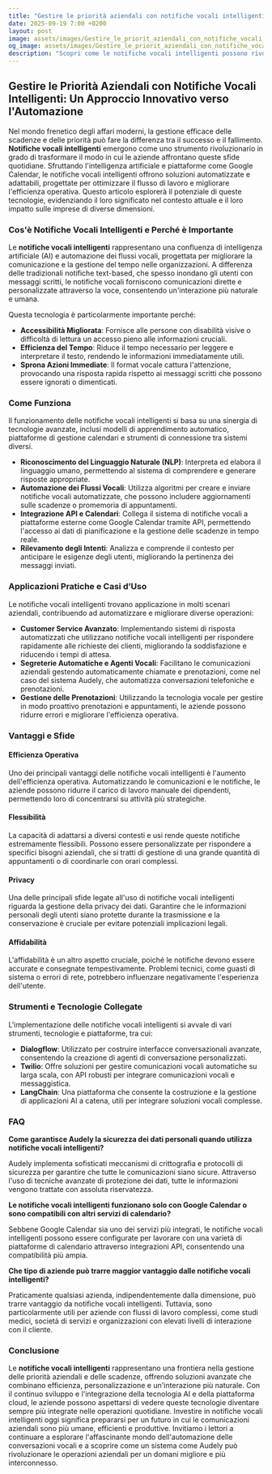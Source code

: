 ```yaml
---
title: "Gestire le priorità aziendali con notifiche vocali intelligenti"
date: 2025-09-19 7:00 +0200
layout: post
image: assets/images/Gestire_le_priorit_aziendali_con_notifiche_vocali_intelligenti.jpg
og_image: assets/images/Gestire_le_priorit_aziendali_con_notifiche_vocali_intelligenti.jpg
description: "Scopri come le notifiche vocali intelligenti possono rivoluzionare la gestione delle priorità aziendali grazie ad AI e Google Calendar per flussi automatizzati."
---
```


## Gestire le Priorità Aziendali con Notifiche Vocali Intelligenti: Un Approccio Innovativo verso l'Automazione

Nel mondo frenetico degli affari moderni, la gestione efficace delle scadenze e delle priorità può fare la differenza tra il successo e il fallimento. **Notifiche vocali intelligenti** emergono come uno strumento rivoluzionario in grado di trasformare il modo in cui le aziende affrontano queste sfide quotidiane. Sfruttando l'intelligenza artificiale e piattaforme come Google Calendar, le notifiche vocali intelligenti offrono soluzioni automatizzate e adattabili, progettate per ottimizzare il flusso di lavoro e migliorare l'efficienza operativa. Questo articolo esplorerà il potenziale di queste tecnologie, evidenziando il loro significato nel contesto attuale e il loro impatto sulle imprese di diverse dimensioni.

### Cos'è Notifiche Vocali Intelligenti e Perché è Importante

Le **notifiche vocali intelligenti** rappresentano una confluenza di intelligenza artificiale (AI) e automazione dei flussi vocali, progettata per migliorare la comunicazione e la gestione del tempo nelle organizzazioni. A differenza delle tradizionali notifiche text-based, che spesso inondano gli utenti con messaggi scritti, le notifiche vocali forniscono comunicazioni dirette e personalizzate attraverso la voce, consentendo un'interazione più naturale e umana.

Questa tecnologia è particolarmente importante perché:

- **Accessibilità Migliorata**: Fornisce alle persone con disabilità visive o difficoltà di lettura un accesso pieno alle informazioni cruciali.
- **Efficienza del Tempo**: Riduce il tempo necessario per leggere e interpretare il testo, rendendo le informazioni immediatamente utili.
- **Sprona Azioni Immediate**: Il format vocale cattura l'attenzione, provocando una risposta rapida rispetto ai messaggi scritti che possono essere ignorati o dimenticati.

### Come Funziona

Il funzionamento delle notifiche vocali intelligenti si basa su una sinergia di tecnologie avanzate, inclusi modelli di apprendimento automatico, piattaforme di gestione calendari e strumenti di connessione tra sistemi diversi.

- **Riconoscimento del Linguaggio Naturale (NLP)**: Interpreta ed elabora il linguaggio umano, permettendo al sistema di comprendere e generare risposte appropriate.
- **Automazione dei Flussi Vocali**: Utilizza algoritmi per creare e inviare notifiche vocali automatizzate, che possono includere aggiornamenti sulle scadenze o promemoria di appuntamenti.
- **Integrazione API e Calendari**: Collega il sistema di notifiche vocali a piattaforme esterne come Google Calendar tramite API, permettendo l'accesso ai dati di pianificazione e la gestione delle scadenze in tempo reale.
- **Rilevamento degli Intenti**: Analizza e comprende il contesto per anticipare le esigenze degli utenti, migliorando la pertinenza dei messaggi inviati.

### Applicazioni Pratiche e Casi d’Uso

Le notifiche vocali intelligenti trovano applicazione in molti scenari aziendali, contribuendo ad automatizzare e migliorare diverse operazioni:

- **Customer Service Avanzato**: Implementando sistemi di risposta automatizzati che utilizzano notifiche vocali intelligenti per rispondere rapidamente alle richieste dei clienti, migliorando la soddisfazione e riducendo i tempi di attesa.
- **Segreterie Automatiche e Agenti Vocali**: Facilitano le comunicazioni aziendali gestendo automaticamente chiamate e prenotazioni, come nel caso del sistema Audely, che automatizza conversazioni telefoniche e prenotazioni.
- **Gestione delle Prenotazioni**: Utilizzando la tecnologia vocale per gestire in modo proattivo prenotazioni e appuntamenti, le aziende possono ridurre errori e migliorare l'efficienza operativa.

### Vantaggi e Sfide

#### Efficienza Operativa

Uno dei principali vantaggi delle notifiche vocali intelligenti è l'aumento dell'efficienza operativa. Automatizzando le comunicazioni e le notifiche, le aziende possono ridurre il carico di lavoro manuale dei dipendenti, permettendo loro di concentrarsi su attività più strategiche.

#### Flessibilità

La capacità di adattarsi a diversi contesti e usi rende queste notifiche estremamente flessibili. Possono essere personalizzate per rispondere a specifici bisogni aziendali, che si tratti di gestione di una grande quantità di appuntamenti o di coordinarle con orari complessi.

#### Privacy

Una delle principali sfide legate all'uso di notifiche vocali intelligenti riguarda la gestione della privacy dei dati. Garantire che le informazioni personali degli utenti siano protette durante la trasmissione e la conservazione è cruciale per evitare potenziali implicazioni legali.

#### Affidabilità

L'affidabilità è un altro aspetto cruciale, poiché le notifiche devono essere accurate e consegnate tempestivamente. Problemi tecnici, come guasti di sistema o errori di rete, potrebbero influenzare negativamente l'esperienza dell'utente.

### Strumenti e Tecnologie Collegate

L'implementazione delle notifiche vocali intelligenti si avvale di vari strumenti, tecnologie e piattaforme, tra cui:

- **Dialogflow**: Utilizzato per costruire interfacce conversazionali avanzate, consentendo la creazione di agenti di conversazione personalizzati.
- **Twilio**: Offre soluzioni per gestire comunicazioni vocali automatiche su larga scala, con API robusti per integrare comunicazioni vocali e messaggistica.
- **LangChain**: Una piattaforma che consente la costruzione e la gestione di applicazioni AI a catena, utili per integrare soluzioni vocali complesse.

### FAQ

**Come garantisce Audely la sicurezza dei dati personali quando utilizza notifiche vocali intelligenti?**

Audely implementa sofisticati meccanismi di crittografia e protocolli di sicurezza per garantire che tutte le comunicazioni siano sicure. Attraverso l'uso di tecniche avanzate di protezione dei dati, tutte le informazioni vengono trattate con assoluta riservatezza.

**Le notifiche vocali intelligenti funzionano solo con Google Calendar o sono compatibili con altri servizi di calendario?**

Sebbene Google Calendar sia uno dei servizi più integrati, le notifiche vocali intelligenti possono essere configurate per lavorare con una varietà di piattaforme di calendario attraverso integrazioni API, consentendo una compatibilità più ampia.

**Che tipo di aziende può trarre maggior vantaggio dalle notifiche vocali intelligenti?**

Praticamente qualsiasi azienda, indipendentemente dalla dimensione, può trarre vantaggio da notifiche vocali intelligenti. Tuttavia, sono particolarmente utili per aziende con flussi di lavoro complessi, come studi medici, società di servizi e organizzazioni con elevati livelli di interazione con il cliente.

### Conclusione

Le **notifiche vocali intelligenti** rappresentano una frontiera nella gestione delle priorità aziendali e delle scadenze, offrendo soluzioni avanzate che combinano efficienza, personalizzazione e un'interazione più naturale. Con il continuo sviluppo e l'integrazione della tecnologia AI e della piattaforma cloud, le aziende possono aspettarsi di vedere queste tecnologie diventare sempre più integrate nelle operazioni quotidiane. Investire in notifiche vocali intelligenti oggi significa prepararsi per un futuro in cui le comunicazioni aziendali sono più umane, efficienti e produttive. Invitiamo i lettori a continuare a esplorare l'affascinante mondo dell'automazione delle conversazioni vocali e a scoprire come un sistema come Audely può rivoluzionare le operazioni aziendali per un domani migliore e più interconnesso.